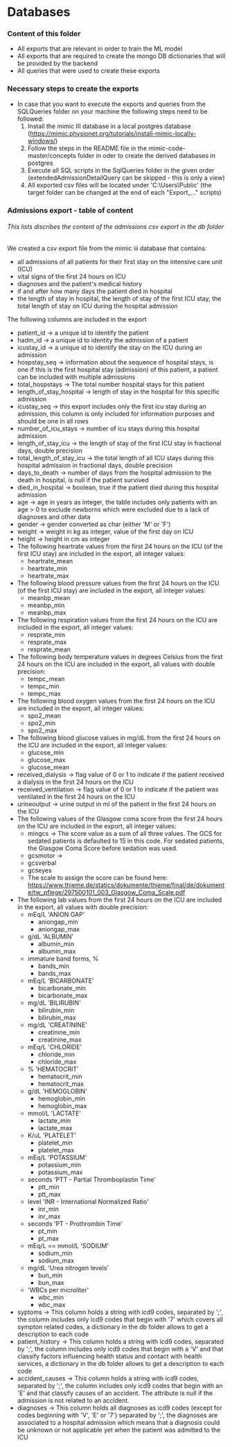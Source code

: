 # Databases

### Content of this folder
- All exports that are relevant in order to train the ML model
- All exports that are required to create the mongo DB dictionaries that will be provided by the backend
- All queries that were used to create these exports

### Necessary steps to create the exports
- In case that you want to execute the exports and queries from the SQLQueries folder on your machine the following steps need to be followed:
	1. Install the mimic III database in a local postgres database (https://mimic.physionet.org/tutorials/install-mimic-locally-windows/)
	2. Follow the steps in the README file in the mimic-code-master/concepts folder in oder to create the derived databases in postgres
	3. Execute all SQL scripts in the SqlQueries folder in the given order (extendedAdmissionDetailQuery can be skipped - this is only a view)
	4. All exported csv files will be located under 'C:\Users\Public\' (the target folder can be changed at the end of each "Export_..." scripts)
 
###  Admissions export - table of content
###### This lists discribes the content of the admissions csv export in the db folder 
We created a csv export file from the mimic iii database that contains: 
- all admissions of all patients for their first stay on the intensive care unit (ICU)
- vital signs of the first 24 hours on ICU
- diagnoses and the patient's medical history
- if and after how many days the patient died in hospital
- the length of stay in hospital, the length of stay of the first ICU stay, the total length of stay on ICU during the hospital admission

The following columns are included in the export
- patient_id -> a unique id to identify the patient
- hadm_id -> a unique id to identity the admission of a patient
- icustay_id -> a unique id to identify the stay on the ICU during an admission
- hospstay_seq -> information about the sequence of hospital stays, is one if this is the first hospital stay (admission) of this patient, a patient can be included with multiple admissions
- total_hospstays -> The total number hospital stays for this patient
- length_of_stay_hospital -> length of stay in the hospital for this specific admission
- icustay_seq -> this export includes only the first icu stay during an admission, this column is only included for information purposes and should be one in all rows
- number_of_icu_stays -> number of icu stays during this hospital admission
- length_of_stay_icu -> the length of stay of the first ICU stay in fractional days, double precision
- total_length_of_stay_icu -> the total length of all ICU stays during this hospital admission in fractional days, double precision
- days_to_death -> number of days from the hospital admission to the death in hospital, is null if the patient survived 
- died_in_hospital -> boolean, true if the patient died during this hospital admission
- age -> age in years as integer, the table includes only patients with an age > 0 to exclude newborns which were excluded due to a lack of diagnoses and other data
- gender -> gender converted as char (either 'M' or 'F')
- weight -> weight in kg as integer, value of the first day on ICU
- height -> height in cm as integer
- The following heartrate values from the first 24 hours on the ICU (of the first ICU stay) are included in the export, all integer values:
	- heartrate_mean
	- heartrate_min
	- heartrate_max
- The following blood pressure values from the first 24 hours on the ICU (of the first ICU stay) are included in the export, all integer values:
	- meanbp_mean
	- meanbp_min
	- meanbp_max
- The following respiration values from the first 24 hours on the ICU are included in the export, all integer values:	
	- resprate_min
	- resprate_max
	- resprate_mean
- The following body temperature values in degrees Celsius from the first 24 hours on the ICU are included in the export, all values with double precision:
	- tempc_mean
	- tempc_min
	- tempc_max
- The following blood oxygen values from the first 24 hours on the ICU are included in the export, all integer values:	
	- spo2_mean
	- spo2_min
	- spo2_max		
- The following blood glucose values in mg/dL from the first 24 hours on the ICU are included in the export, all integer values:	
	- glucose_min
	- glucose_max
	- glucose_mean
- received_dialysis -> flag value of 0 or 1 to indicate if the patient received a dialysis in the first 24 hours on the ICU
- received_ventilation -> flag value of 0 or 1 to indicate if the patient was ventilated in the first 24 hours on the ICU	
- urineoutput -> urine output in ml of the patient in the first 24 hours on the ICU
- The following values of the Glasgow coma score from the first 24 hours on the ICU are included in the export, all integer values:
	- mingcs -> The score value as a sum of all three values. The GCS for sedated patients is defaulted to 15 in this code. For sedated patients, the Glasgow Coma Score before sedation was used.
	- gcsmotor -> 
	- gcsverbal
	- gcseyes
	- The scale to assign the score can be found here: https://www.thieme.de/statics/dokumente/thieme/final/de/dokumente/tw_pflege/297500101_003_Glasgow_Coma_Scale.pdf
- The following lab values from the first 24 hours on the ICU are included in the export, all values with double precision:	
	- mEq/L 'ANION GAP'
		- aniongap_min		
		- aniongap_max      
	- g/dL 'ALBUMIN'
		- albumin_min      
		- albumin_max	    
	- immature band forms, %
		- bands_min         
		- bands_max         
	- mEq/L 'BICARBONATE'
		- bicarbonate_min   
		- bicarbonate_max   
	- mg/dL 'BILIRUBIN'
		- bilirubin_min     
		- bilirubin_max     
	- mg/dL 'CREATININE'
		- creatinine_min    
		- creatinine_max    
	- mEq/L 'CHLORIDE'
		- chloride_min      
		- chloride_max      
	- % 'HEMATOCRIT'
		- hematocrit_min    
		- hematocrit_max    
	- g/dL 'HEMOGLOBIN'	
		- hemoglobin_min    
		- hemoglobin_max    
	- mmol/L 'LACTATE'	
		- lactate_min       
		- lactate_max       
	- K/uL 'PLATELET'	
		- platelet_min      
		- platelet_max      
	- mEq/L 'POTASSIUM'
		- potassium_min     
		- potassium_max     
	- seconds 'PTT - Partial Thromboplastin Time'
		- ptt_min           
		- ptt_max 
	- level 'INR - International Normalized Ratio'
		- inr_min           
		- inr_max
	- seconds 'PT - Prothrombin Time'
		- pt_min
		- pt_max
	- mEq/L == mmol/L 'SODIUM'
		- sodium_min
		- sodium_max
	- mg/dL 'Urea nitrogen levels'	
		- bun_min
		- bun_max
	- 'WBCs per microliter'	
		- wbc_min
		- wbc_max
- syptoms -> This column holds a string with icd9 codes, separated by ';', the column includes only icd9 codes that begin with '7' which covers all sympton related codes, a dictionary in the db folder allows to get a description to each code
- patient_history -> This column holds a string with icd9 codes, separated by ';', the column includes only icd9 codes that begin with a 'V' and that classify factors influencing health status and contact with health services, a dictionary in the db folder allows to get a description to each code
- accident_causes -> This column holds a string with icd9 codes, separated by ';', the column includes only icd9 codes that begin with an 'E' and that classify causes of an accident. The attribute is null if the admission is not related to an accident.
- diagnoses -> This column holds all diagnoses as icd9 codes (except for codes beginning with 'V', 'E' or '7') separated by ';', the diagnoses are associated to a hospital admission which means that a diagnosis could be unknown or not applicable yet when the patient was admitted to the ICU

